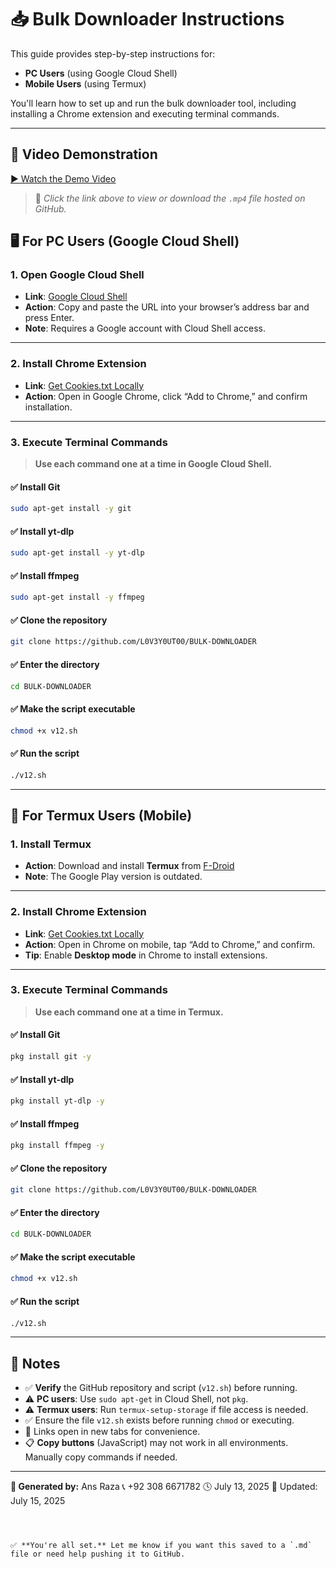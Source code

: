 # 📥 Bulk Downloader Instructions

This guide provides step-by-step instructions for:

- **PC Users** (using Google Cloud Shell)
- **Mobile Users** (using Termux)

You'll learn how to set up and run the bulk downloader tool, including installing a Chrome extension and executing terminal commands.

---

## 🎥 Video Demonstration

[▶️ Watch the Demo Video](https://github.com/L0V3Y0UT00/L0V3Y0UT00.github.io/blob/main/L0V3Y0UT00%20BULK-DOWNLOADER.mp4)

> 📁 _Click the link above to view or download the `.mp4` file hosted on GitHub._


## 🖥️ For PC Users (Google Cloud Shell)

### 1. Open Google Cloud Shell

- **Link**: [Google Cloud Shell](https://shell.cloud.google.com/)
- **Action**: Copy and paste the URL into your browser’s address bar and press Enter.
- **Note**: Requires a Google account with Cloud Shell access.

---

### 2. Install Chrome Extension

- **Link**: [Get Cookies.txt Locally](https://chrome.google.com/webstore/detail/get-cookiestxt-locally/)
- **Action**: Open in Google Chrome, click “Add to Chrome,” and confirm installation.

---

### 3. Execute Terminal Commands

> **Use each command one at a time in Google Cloud Shell.**

#### ✅ Install Git
```bash
sudo apt-get install -y git
````

#### ✅ Install yt-dlp

```bash
sudo apt-get install -y yt-dlp
```

#### ✅ Install ffmpeg

```bash
sudo apt-get install -y ffmpeg
```

#### ✅ Clone the repository

```bash
git clone https://github.com/L0V3Y0UT00/BULK-DOWNLOADER
```

#### ✅ Enter the directory

```bash
cd BULK-DOWNLOADER
```

#### ✅ Make the script executable

```bash
chmod +x v12.sh
```

#### ✅ Run the script

```bash
./v12.sh
```

---

## 📱 For Termux Users (Mobile)

### 1. Install Termux

* **Action**: Download and install **Termux** from [F-Droid](https://f-droid.org/en/packages/com.termux/)
* **Note**: The Google Play version is outdated.

---

### 2. Install Chrome Extension

* **Link**: [Get Cookies.txt Locally](https://chrome.google.com/webstore/detail/get-cookiestxt-locally/)
* **Action**: Open in Chrome on mobile, tap “Add to Chrome,” and confirm.
* **Tip**: Enable **Desktop mode** in Chrome to install extensions.

---

### 3. Execute Terminal Commands

> **Use each command one at a time in Termux.**

#### ✅ Install Git

```bash
pkg install git -y
```

#### ✅ Install yt-dlp

```bash
pkg install yt-dlp -y
```

#### ✅ Install ffmpeg

```bash
pkg install ffmpeg -y
```

#### ✅ Clone the repository

```bash
git clone https://github.com/L0V3Y0UT00/BULK-DOWNLOADER
```

#### ✅ Enter the directory

```bash
cd BULK-DOWNLOADER
```

#### ✅ Make the script executable

```bash
chmod +x v12.sh
```

#### ✅ Run the script

```bash
./v12.sh
```

---

## 📝 Notes

* ✅ **Verify** the GitHub repository and script (`v12.sh`) before running.
* ⚠️ **PC users**: Use `sudo apt-get` in Cloud Shell, not `pkg`.
* ⚠️ **Termux users**: Run `termux-setup-storage` if file access is needed.
* ✅ Ensure the file `v12.sh` exists before running `chmod` or executing.
* 🔗 Links open in new tabs for convenience.
* 📋 **Copy buttons** (JavaScript) may not work in all environments. Manually copy commands if needed.

---

**📅 Generated by:** Ans Raza
📞 +92 308 6671782
🕓 July 13, 2025
🔄 Updated: July 15, 2025

```



✅ **You're all set.** Let me know if you want this saved to a `.md` file or need help pushing it to GitHub.
```
